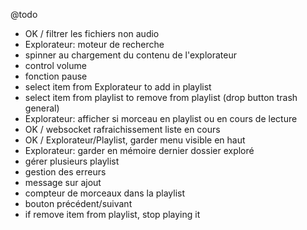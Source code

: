 
@todo
- OK / filtrer les fichiers non audio
- Explorateur: moteur de recherche
- spinner au chargement du contenu de l'explorateur
- control volume
- fonction pause 
- select item from Explorateur to add in playlist
- select item from playlist to remove from playlist (drop button trash general)
- Explorateur: afficher si morceau en playlist ou en cours de lecture
- OK / websocket rafraichissement liste en cours
- OK / Explorateur/Playlist, garder menu visible en haut
- Explorateur: garder en mémoire dernier dossier exploré
- gérer plusieurs playlist
- gestion des erreurs
- message sur ajout
- compteur de morceaux dans la playlist
- bouton précédent/suivant
- if remove item from playlist, stop playing it
